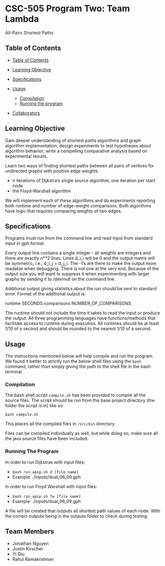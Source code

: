 # CSC-505 Program Two: Team Lambda
All-Pairs Shortest Paths

## Table of Contents

- [Table of Contents](#table-of-contents)

- [Learning Objective](#learning-objective)
- [Specifications](#specifications)
- [Usage](#usage)
  - [Compilation](#compilation)
  - [Running the program](#running-the-program)
- [Collaborators](#collaborators)

## Learning Objective

Gain deeper understanding of shortest paths algorithms and graph algorithm implementation; design experiments to test hypotheses about algorithm behavior; write a compelling comparative analysis based on experimental results.

Learn two ways of finding shortest paths between all pairs of vertices for undirected graphs with positive edge weights.

* n iterations of Dijkstra’s single source algorithm, one iteration per start node
* the Floyd-Warshall algorithm

We will implement each of these algorithms and do experiments reporting both runtime and number of edge-weight comparisons. Both algorithms have logic that requires comparing weights of two edges. 


## Specifications

Programs must run from the command line and read input from standard input in gph format

Every output line contains a single integer - all weights are integers and there are exactly n**2 lines. Lines d_i_i will be 0 and the output matrix will be symmetric, i.e., d_i_j = d_j_i. The -1’s are there to make the output more readable when debugging. There is not one at the very end. Because of the output size you will want to suppress it when experimenting with larger graphs by sending it to /dev/null on the command line.

Additional output giving statistics about the run should be sent to standard error. Format of the additional output is:

runtime     SECONDS
comparisons NUMBER_OF_COMPARISONS

The runtime should not include the time it takes to read the input or produce the output. All three programming languages have functions/methods that facilitate access to runtime during execution. All runtimes should be at least 1/10 of a second and should be rounded to the nearest 1/10 of a second.


## Usage

The instructions mentioned below will help compile and run the program. We found it
better to strictly run the below shell files using the ```bash``` command, 
rather than simply giving the path to the shell file in the bash terminal.

### Compilation

The bash shell script `compile.sh` has been provided to compile all the source files.
The script should be run from the base project directory (the folder the script is in)
like so: 

```
bash compile.sh
```

This places all the compiled files in `/src/bin` directory.

Files can be compiled individually as well, but while doing so, make sure all the java source files have been included.

### Running The Program

In order to run Dijkstras with input files:

* `bash run_apsp.sh d [file name]` 
* Example: ./inputs/dual_06_09.gph

In order to run Floyd Warshall with input files:

* `bash run_apsp.sh fw [file name]`
* Example: ./inputs/dual_06_09.gph

A file will be created that outputs all shortest path values of each node. With the correct outputs being in the outputs folder to check during testing.


## Team Members

* Jonathan Nguyen
* Justin Kirscher
* Yi Qiu
* Rahul Ramakrishnan
